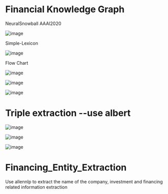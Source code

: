 # Financial Knowledge Graph

NeuralSnowball AAAI2020

![image](https://github.com/RogerJTX/Notes_And_Paper_Sharing/blob/master/image_knowledge_graph/financial_knowledge_graph_NeuralSnowball_RSN.PNG)

Simple-Lexicon

![image](https://github.com/RogerJTX/Notes_And_Paper_Sharing/blob/master/image_knowledge_graph/financial_knowledge_graph_04_Simple-Lexicon模型.jpg)

Flow Chart

![image](https://github.com/RogerJTX/Notes_And_Paper_Sharing/blob/master/image_knowledge_graph/financial_knowledge_graph_01.PNG)

![image](https://github.com/RogerJTX/Notes_And_Paper_Sharing/blob/master/image_knowledge_graph/financial_knowledge_graph_02.PNG)

![image](https://github.com/RogerJTX/Notes_And_Paper_Sharing/blob/master/image_knowledge_graph/financial_knowledge_graph_03.PNG)


# Triple extraction --use albert

![image](https://github.com/RogerJTX/Notes_And_Paper_Sharing/blob/master/image_knowledge_graph/triples_extraction_in_specific_domains_01.png)

![image](https://github.com/RogerJTX/Notes_And_Paper_Sharing/blob/master/image_knowledge_graph/triples_extraction_in_specific_domains_02.png)

![image](https://github.com/RogerJTX/Notes_And_Paper_Sharing/blob/master/image_knowledge_graph/triples_extraction_in_specific_domains_03.png)



# Financing_Entity_Extraction

Use allennlp to extract the name of the company, investment and financing related information extraction


